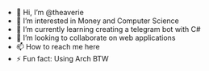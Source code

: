 - 👋 Hi, I’m @theaverie
- 👀 I’m interested in Money and Computer Science
- 🌱 I’m currently learning creating a telegram bot with C#
- 💞️ I’m looking to collaborate on web applications
- 📫 How to reach me here
- ⚡ Fun fact: Using Arch BTW

<!---
theaverie/theaverie is a ✨ special ✨ repository because its `README.md` (this file) appears on your GitHub profile.
You can click the Preview link to take a look at your changes.
--->
